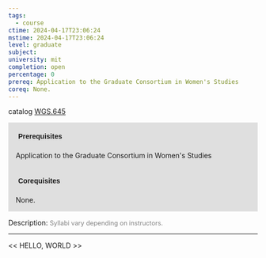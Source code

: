 ```yaml
---
tags:
  - course
ctime: 2024-04-17T23:06:24
mstime: 2024-04-17T23:06:24
level: graduate
subject: 
university: mit
completion: open
percentage: 0
prereq: Application to the Graduate Consortium in Women's Studies
coreq: None.
---
```


catalog [WGS.645](http://student.mit.edu/catalog/mWGSa.html#WGS.645)

<span style="display: block; padding: 15px; background-color: rgb(100, 100, 100, 0.2);"><font id="m_prereq4295_0" style="display: block; font-family: Arial, sans-serif; font-weight: bold; padding: 5px">Prerequisites</font><br><span id="prereq4295_0">Application to the Graduate Consortium in Women's Studies</span></span>
<span style="display: block; padding: 15px; background-color: rgb(100, 100, 100, 0.2);"><font id="m_coreq4295_0" style="display: block; font-family: Arial, sans-serif; font-weight: bold; padding: 5px">Corequisites</font><br><span id="coreq4295_0">None.</span></span>

<font style="">Description:</font>
<font style="color: grey; font-size: 0.8rem;">Syllabi vary depending on instructors.</font>



---

<< HELLO, WORLD >>
